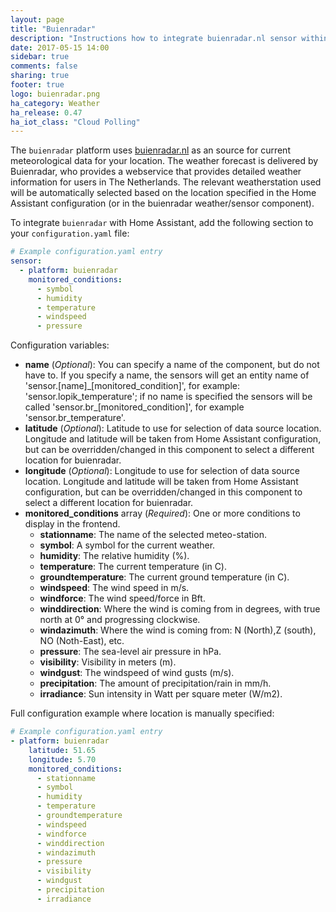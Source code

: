 ```yaml
---
layout: page
title: "Buienradar"
description: "Instructions how to integrate buienradar.nl sensor within Home Assistant."
date: 2017-05-15 14:00
sidebar: true
comments: false
sharing: true
footer: true
logo: buienradar.png
ha_category: Weather
ha_release: 0.47
ha_iot_class: "Cloud Polling"
---
```



The `buienradar` platform uses [buienradar.nl](http://buienradar.nl/) as an source for current meteorological data for your location. The weather forecast is delivered by Buienradar, who provides a webservice that provides detailed weather information for users in The Netherlands.
The relevant weatherstation used will be automatically selected based on the location specified in the Home Assistant configuration (or in the buienradar weather/sensor component).

To integrate `buienradar` with Home Assistant, add the following section to your `configuration.yaml` file:

```yaml
# Example configuration.yaml entry
sensor:
  - platform: buienradar
    monitored_conditions:
      - symbol
      - humidity
      - temperature
      - windspeed
      - pressure
```

Configuration variables:

- **name**  (*Optional*): You can specify a name of the component, but do not have to. If you specify a name, the sensors will get an entity name of 'sensor.[name]\_[monitored_condition]', for example: 'sensor.lopik_temperature'; if no name is specified the sensors will be called 'sensor.br_[monitored_condition]', for example 'sensor.br_temperature'.
- **latitude** (*Optional*): Latitude to use for selection of data source location. Longitude and latitude will be taken from Home Assistant configuration, but can be overridden/changed in this component to select a different location for buienradar.
- **longitude** (*Optional*): Longitude to use for selection of data source location. Longitude and latitude will be taken from Home Assistant configuration, but can be overridden/changed in this component to select a different location for buienradar.
- **monitored_conditions** array (*Required*): One or more conditions to display in the frontend.
  - **stationname**: The name of the selected meteo-station.
  - **symbol**: A symbol for the current weather.
  - **humidity**: The relative humidity (%).
  - **temperature**: The current temperature (in C).
  - **groundtemperature**: The current ground temperature (in C).
  - **windspeed**: The wind speed in m/s.
  - **windforce**: The wind speed/force in Bft.
  - **winddirection**: Where the wind is coming from in degrees, with true north at 0° and progressing clockwise.
  - **windazimuth**: Where the wind is coming from: N (North),Z (south), NO (Noth-East), etc.
  - **pressure**: The sea-level air pressure in hPa.
  - **visibility**: Visibility in meters (m).
  - **windgust**: The windspeed of wind gusts (m/s).
  - **precipitation**: The amount of precipitation/rain in mm/h.
  - **irradiance**: Sun intensity in Watt per square meter (W/m2).

Full configuration example where location is manually specified:

```yaml
# Example configuration.yaml entry
- platform: buienradar
    latitude: 51.65
    longitude: 5.70
    monitored_conditions:
      - stationname
      - symbol
      - humidity
      - temperature
      - groundtemperature
      - windspeed
      - windforce
      - winddirection
      - windazimuth
      - pressure
      - visibility
      - windgust
      - precipitation
      - irradiance
```
  
